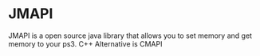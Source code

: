 # JMAPI
JMAPI is a open source java library that allows you to set memory and get memory to your ps3. C++ Alternative is CMAPI
